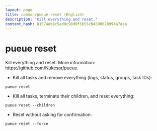 ```yaml
---
layout: page
title: common/pueue-reset (English)
description: "Kill everything and reset."
content_hash: 81574eb1c5ad0c98d0f5b55cb4598628994a7aaa
---
```

# pueue reset

Kill everything and reset.
More information: <https://github.com/Nukesor/pueue>.

- Kill all tasks and remove everything (logs, status, groups, task IDs):

`pueue reset`

- Kill all tasks, terminate their children, and reset everything:

`pueue reset --children`

- Reset without asking for confirmation:

`pueue reset --force`
